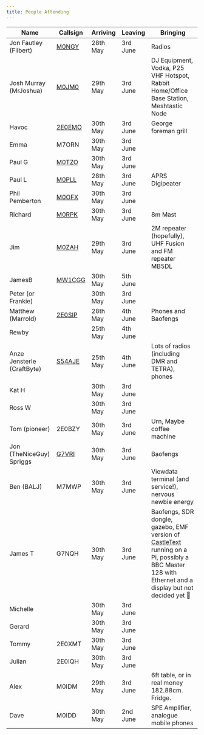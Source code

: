 ```yaml
---
title: People Attending
---
```

|Name                     |Callsign                                |Arriving  |Leaving  |Bringing|
|-------------------------|----------------------------------------|----------|---------|--------|
|Jon Fautley (Filbert)    |[M0NGY](https://www.qrz.com/db/M0NGY)   |28th May |3rd June |Radios|
|Josh Murray (MrJoshua)   |[M0JM0](https://www.qrz.com/db/M0JMO)   |29th May  |3rd June |DJ Equipment, Vodka, P25 VHF Hotspot, Rabbit Home/Office Base Station, Meshtastic Node |
|Havoc                    |[2E0EMO](https://www.qrz.com/db/2E0EMO) |30th May  |3rd June |George foreman grill |
|Emma                     |M7ORN                                        |30th May  |3rd June | |
|Paul G                   |[M0TZO](https://www.qrz.com/db/M0TZO)   |30th May  |3rd June | |
|Paul L                   |[M0PLL](https://www.qrz.com/db/M0PLL)   |28th May  |3rd June |APRS Digipeater |
|Phil Pemberton           |[M0OFX](https://www.qrz.com/db/M0OFX)   |30th May  |3rd June | |
|Richard                  |[M0RPK](https://www.qrz.com/db/M0RPK)   |30th May  |3rd June |8m Mast |
|Jim                      |[M0ZAH](https://www.qrz.com/db/M0ZAH)   |29th May  |3rd June |2M repeater (hopefully), UHF Fusion and FM repeater MB5DL |
|JamesB                   |[MW1CGG](https://www.qrz.com/db/MW1CGG) |30th May  |5th June | |
|Peter (or Frankie)       |                                        |30th May  |3rd June | |
|Matthew (Marrold)        |[2E0SIP](https://www.qrz.com/db/2E0SIP) |28th May  |4th June |Phones and Baofengs |
|Rewby                    |                                        |25th May  |4th June | |
|Anze Jensterle (CraftByte)|[S54AJE](https://www.qrz.com/db/S54AJE)|25th May  |4th June |Lots of radios (including DMR and TETRA), phones|
|Kat H                    |                                        |30th May  |3rd June | |
|Ross W                   |                                        |30th May  |3rd June | |
|Tom (pioneer)            |2E0BZY                                  |30th May  |3rd June |Urn, Maybe coffee machine|
|Jon (TheNiceGuy) Spriggs |[G7VRI](https://www.qrz.com/db/G7VRI)   |30th May  |3rd June |Baofengs |
|Ben (BALJ)               |M7MWP                                   |30th May  |3rd June |Viewdata terminal (and service!), nervous newbie energy|
|James T                  |G7NQH                                   |30th May  |3rd June |Baofengs, SDR dongle, gazebo, EMF version of [CastleText](https://github.com/webmariner/castletext/) running on a Pi, possibly a BBC Master 128 with Ethernet and a display but not decided yet 🙂 |
|Michelle                 |                                        |30th May  |3rd June | |
|Gerard                   |                                        |30th May  |3rd June | |
|Tommy                    |2E0XMT                                  |30th May  |3rd June | |
|Julian                   |2E0IQH                                  |30th May  |3rd June | |
|Alex                     |M0IDM                                   |29th May  |3rd June |6ft table, or in real money 182.88cm. Fridge.|
|Dave                     |M0IDD                                   |30th May  |2nd June |SPE Amplifier, analogue mobile phones |
